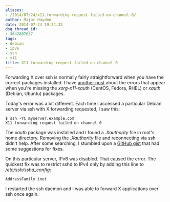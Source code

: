 ```yaml
---
aliases:
- /2014/07/24/x11-forwarding-request-failed-on-channel-0/
author: Major Hayden
date: 2014-07-24 19:24:32
dsq_thread_id:
- 3642807637
tags:
- debian
- ipv6
- ssh
- x11
title: X11 forwarding request failed on channel 0
---
```


Forwarding X over ssh is normally fairly straightforward when you have the correct packages installed. I have [another post][1] about the errors that appear when you're missing the _xorg-x11-xauth_ (CentOS, Fedora, RHEL) or _xauth_ (Debian, Ubuntu) packages.

Today's error was a bit different. Each time I accessed a particular Debian server via ssh with X forwarding requested, I saw this:

```
$ ssh -YC myserver.example.com
X11 forwarding request failed on channel 0
```


The _xauth_ package was installed and I found a _.Xauthority_ file in root's home directory. Removing the _.Xauthority_ file and reconnecting via ssh didn't help. After some searching, I stumbled upon a [GitHub gist][2] that had some suggestions for fixes.

On this particular server, IPv6 was disabled. That caused the error. The quickest fix was to restrict sshd to IPv4 only by adding this line to _/etc/ssh/sshd_config_:

```
AddressFamily inet
```


I restarted the ssh daemon and I was able to forward X applications over ssh once again.

 [1]: /2012/07/14/x-forwarding-over-ssh-woes-display-is-not-set/
 [2]: https://gist.github.com/adrianratnapala/1324845